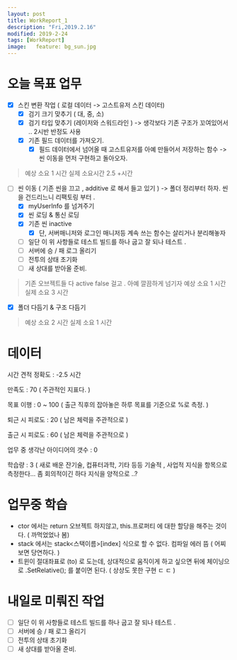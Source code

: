 ```yaml
---
layout: post
title: WorkReport_1
description: "Fri,2019.2.16"
modified: 2019-2-24
tags: [WorkReport]
image:   feature: bg_sun.jpg
---
```


# 오늘 목표 업무 

- [x] 스킨 변환 작업 ( 로컬 데이터 -> 고스트유저 스킨 데이터)
  - [x] 검기 크기 맞추기 ( 대, 중, 소)
  - [x] 검기 타입 맞추기 (레이저와 스워드라인 ) 
    -> 생각보다 기존 구조가 꼬여있어서 .. 2시반 반정도 사용 
  - [x] 기존 필드 데이터를 가져오기. 
    - [x] 필드 데이터에서 넘어올 때 고스트유저를 아예 만들어서 저장하는 함수 -> 씬 이동을 먼저 구현하고 돌아오자. 
> 예상 소요 1 시간 
> 실제 소요시간 2.5 +시간 
- [ ] 씬 이동 ( 기존 씬을 끄고 ,  additive 로 해서 들고 있기 ) -> 폴더 정리부터 하자. 씬을 건드리느니 리팩토링 부터 . 
  - [x] myUserInfo 를 넘겨주기
  - [x] 씬 로딩 & 통신 로딩 
  - [x] 기존 씬 inactive 
    - [x] 단, 서버매니저와 로그인 매니저등 계속 쓰는 함수는 살리거나 분리해놓자 
  - [ ] 일단 이 위 사항들로 테스트 빌드를 하나 굽고 잘 되나 테스트 . 
  - [ ] 서버에 승 / 패 로그 올리기 
  - [ ] 전투의 상태 초기화 
  - [ ] 새 상대를 받아올 준비. 
> 기존 오브젝트들 다 active false 걸고 . 아예 깔끔하게 넘기자
> 예상 소요 1 시간 
> 실제 소요 3 시간 

- [x] 폴더 다듬기 & 구조 다듬기 
> 예상 소요 2 시간 
> 실제 소요 1 시간 

# 데이터 
시간 견적 정확도 : -2.5 시간 

만족도 : 70 ( 주관적인 지표다. )

목표 이행 : 0 ~ 100  ( 출근 직후의 잡아놓은 하루 목표를 기준으로 %로 측정. )

퇴근 시 피로도 : 20 ( 남은 체력을 주관적으로  )

출근 시 피로도 : 60 ( 남은 체력을 주관적으로  )

업무 중 생각난 아이디어의 갯수 : 0 

학습량 : 3 ( 새로 배운 잔기술, 컵퓨터과학, 기타 등등 기술적 , 사업적 지식을 항목으로 측정한다... 좀 회의적이긴 하다 지식을 양적으로 ..? 

# 업무중 학습
- ctor 에서는 return 오브젝트 하지않고, this.프로퍼티 에 대한 할당을 해주는 것이다. ( 까먹었었나 봄)
- stack 에서는 stack<스택이름>[index] 식으로 할 수 없다. 컴파일 에러 뜸 ( 어찌보면 당연하다. )
- 트윈이 절대좌표로 (to) 로 도는데, 상대적으로 움직이게 하고 싶으면 뒤에 체이닝으로 .SetRelative<Tweener>(); 를 붙이면 된다.  ( 상상도 못한 구현 ㄷ ㄷ )

# 내일로 미뤄진 작업 
- [ ] 일단 이 위 사항들로 테스트 빌드를 하나 굽고 잘 되나 테스트 . 
- [ ] 서버에 승 / 패 로그 올리기 
- [ ] 전투의 상태 초기화 
- [ ] 새 상대를 받아올 준비. 